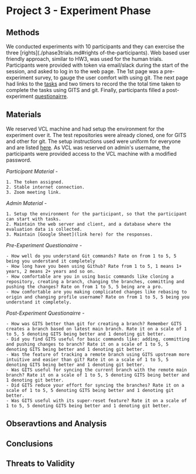 # Project 3 - Experiment Phase

## Methods

We conducted experiments with 10 participants and they can exercise the three [rights](./phase3trials.md#rights of-the-participants). Web based user friendly approach, similar to HW3, was used for the human trials. Participants were provided with token via email/slack during the start of the session, and asked to log in to the web page. The 1st page was a pre-experiment survey, to gauge the user comfort with using git. The next page had links to the [tasks](./phase3trials.md#Experiment) and two timers to record the the total time taken to complete the tasks using GITS and git. Finally, participants filled a post-experiment [questionairre](https://forms.gle/cvH3f6aYvojgsyVv5).

## Materials

We reserved VCL machine and had setup the environment for the experiment over it. The test repositories were already cloned, one for GITS and other for git. The setup instructions used were uniform for everyone and are listed [here](./phase3trials.md#vcl-steps). As VCL was reserved on admin's username, the participants were provided access to the VCL machine with a modified password.

*Participant Material -*

    1. The token assigned.
    2. Stable internet connection.
    3. Zoom meeting link.

*Admin Material -*
  
    1. Setup the environment for the participant, so that the participant can start with tasks.
    2. Maintain the web server and client, and a database where the evaluation data is collected.
    3. Maintain [Google Sheet](link here) for the responses.

*Pre-Experiment Questionairre -*

    - How well do you understand Git commands? Rate on from 1 to 5, 5 being you understand it completely
    - How long have you been using Github? Rate from 1 to 5, 1 means 1+ years, 2 means 2+ years and so on.
    - How comfortable are you in using basic commands like cloning a repository, creating a branch, changing the branches, committing and pushing the changes? Rate on from 1 to 5, 5 being are a pro.
    - How comfortable are you making complicated changes like rebasing to origin and changing profile username? Rate on from 1 to 5, 5 being you understand it completely.

*Post-Experiment Questionairre -*

    - How was GITS better than git for creating a branch? Remember GITS creates a branch based on latest main branch. Rate it on a scale of 1 to 5, 5 denoting GITS being better and 1 denoting git better.
    - Did you find GITS useful for basic commands like: adding, committing and pushing changes to branch? Rate it on a scale of 1 to 5, 5 denoting GITS being better and 1 denoting git better.
    - Was the feature of tracking a remote branch using GITS upstream more intuitive and easier than git? Rate it on a scale of 1 to 5, 5 denoting GITS being better and 1 denoting git better.
    - Was GITS useful for syncing the current branch with the remote main branch? Rate it on a scale of 1 to 5, 5 denoting GITS being better and 1 denoting git better.
    - Did GITS reduce your effort for syncing the branches?	Rate it on a scale of 1 to 5, 5 denoting GITS being better and 1 denoting git better.
    - Was GITS useful with its super-reset feature? Rate it on a scale of 1 to 5, 5 denoting GITS being better and 1 denoting git better.

## Obseravtions and Analysis

## Conclusions

## Threats to Validity
